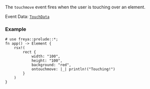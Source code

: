 The `touchmove` event fires when the user is touching over an element.

Event Data: [`TouchData`](crate::events::TouchData)

### Example

```rust, no_run
# use freya::prelude::*;
fn app() -> Element {
    rsx!(
        rect {
            width: "100",
            height: "100",
            background: "red",
            ontouchmove: |_| println!("Touching!")
        }
    )
}
```